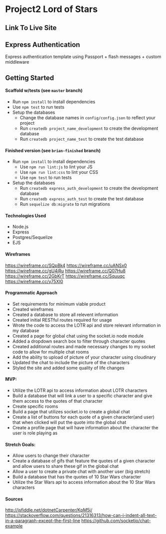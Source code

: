 # Project2 Lord of Stars
## Link To Live Site
## Express Authentication

Express authentication template using Passport + flash messages + custom middleware

## Getting Started

#### Scaffold w/tests (see `master` branch)

* Run `npm install` to install dependencies
* Use `npm test` to run tests
* Setup the databases
  * Change the database names in `config/config.json` to reflect your project
  * Run `createdb project_name_development` to create the development database
  * Run `createdb project_name_test` to create the test database

#### Finished version (see `brian-finished` branch)

* Run `npm install` to install dependencies
  * Use `npm run lint:js` to lint your JS
  * Use `npm run lint:css` to lint your CSS
  * Use `npm test` to run tests
* Setup the databases
  * Run `createdb express_auth_development` to create the development database
  * Run `createdb express_auth_test` to create the test database
  * Run `sequelize db:migrate` to run migrations

#### Technologies Used
* Node.js
* Express
* Postgres/Sequelize
* EJS


#### Wireframes
<https://wireframe.cc/SQpBk4>
<https://wireframe.cc/uANSx0>
<https://wireframe.cc/gU4jRu>
<https://wireframe.cc/Q07Hu8>
<https://wireframe.cc/2GbKrT>
<https://wireframe.cc/Squuqc>
<https://wireframe.cc/y75XI0>

#### Programmatic Approach
* Set requirements for minimum viable product
* Created wireframes
* Created a database to store all relevent information
* Created initial RESTful routes required for usage
* Wrote the code to access the LOTR api and store relevant information in my database
* Created a page for global chat using the socket.io node module
* Added a dropdown search box to filter through character quotes
* Created additional routes and made necessary changes to my socket code to allow for multiple chat rooms
* Add the ability to upload of picture of your character using cloudinary
* Updated the chat to include the picture of the characters
* Styled the site and added some quality of life changes

#### MVP:
* Utilize the LOTR api to access information about LOTR characters
* Build a database that will link a user to a specific character and give them access to the quotes of that character
* Create specific rooms
* Build a page that utilizes socket.io to create a global chat
* Create a list of buttons for each quote of a given character(and user) that when clicked will put the quote into the global chat
* Create a profile page that will have information about the character the user is role playing as

#### Stretch Goals:
* Allow users to change their character
* Create a database of gifs that feature the quotes of a given character and allow users to share these gif in the global chat
* Allow a user to create a private chat with another user (big stretch)
* Build a database that has the quotes of 10 Star Wars character
* Utilize the Star Wars api to access information about the 10 Star Wars characters





#### Sources
<http://jsfiddle.net/dotnetCarpenter/KpM5j/>
<https://stackoverflow.com/questions/21316313/how-can-i-indent-all-text-in-a-paragraph-except-the-first-line>
<https://github.com/socketio/chat-example>